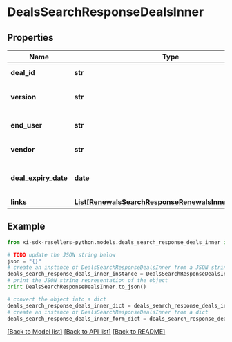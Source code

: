 # DealsSearchResponseDealsInner


## Properties

Name | Type | Description | Notes
------------ | ------------- | ------------- | -------------
**deal_id** | **str** | Deal/Special bid number. | [optional] 
**version** | **str** | Most recent version number of the deal. | [optional] 
**end_user** | **str** | The end user/customer&#39;s name. | [optional] 
**vendor** | **str** | The vendor&#39;s name. | [optional] 
**deal_expiry_date** | **date** | Expiration date of the deal/Special bid. | [optional] 
**links** | [**List[RenewalsSearchResponseRenewalsInnerLinksInner]**](RenewalsSearchResponseRenewalsInnerLinksInner.md) |  | [optional] 

## Example

```python
from xi-sdk-resellers-python.models.deals_search_response_deals_inner import DealsSearchResponseDealsInner

# TODO update the JSON string below
json = "{}"
# create an instance of DealsSearchResponseDealsInner from a JSON string
deals_search_response_deals_inner_instance = DealsSearchResponseDealsInner.from_json(json)
# print the JSON string representation of the object
print DealsSearchResponseDealsInner.to_json()

# convert the object into a dict
deals_search_response_deals_inner_dict = deals_search_response_deals_inner_instance.to_dict()
# create an instance of DealsSearchResponseDealsInner from a dict
deals_search_response_deals_inner_form_dict = deals_search_response_deals_inner.from_dict(deals_search_response_deals_inner_dict)
```
[[Back to Model list]](../README.md#documentation-for-models) [[Back to API list]](../README.md#documentation-for-api-endpoints) [[Back to README]](../README.md)


